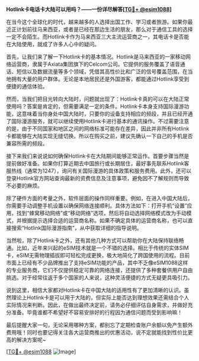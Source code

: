 **Hotlink卡电话卡大陆可以用吗？——一份详尽解答[[TG💪+ @esim1088](https://t.me/s/esim1088)]**

在当今这个全球化的时代，越来越多的人选择出国工作、学习或者旅游。如果你最近正计划前往马来西亚，或者是已经在那边生活的朋友，那么对于通信工具的选择一定不会陌生。而Hotlink卡作为马来西亚三大主流运营商之一，其电话卡是否能在大陆使用，就成了许多人心中的疑问。

首先，让我们来了解一下Hotlink卡的基本情况。Hotlink是马来西亚的一家移动网络运营商，隶属于Axiata集团旗下的Celcom公司。它提供的服务覆盖了语音通话、短信以及数据流量等多个领域，凭借其高性价比和广泛的信号覆盖范围，在当地拥有大量的用户群体。无论是本地居民还是外国游客，都能通过Hotlink享受到便捷的通信体验。

然而，当我们把目光转向大陆时，问题就出现了：Hotlink卡真的可以在大陆正常使用吗？答案是肯定的，但需要满足一定的条件。Hotlink卡本身支持国际漫游功能，这意味着当你身处中国大陆时，只要你的设备支持相应的频段，并且已经开通了国际漫游服务，就可以继续使用Hotlink卡进行基本的通讯操作。不过需要注意的是，由于不同国家和地区之间的网络标准可能存在差异，因此并非所有Hotlink卡都能够在大陆实现无缝切换。所以在购买之前，建议先确认一下自己的手机是否兼容所需的频段。

接下来我们来说说如何确保Hotlink卡在大陆期间能够正常运作。首要步骤当然是提前做好准备。如果你打算近期去中国旅行或长期居住，最好事先联系Hotlink客服热线（通常为1247），询问有关国际漫游的具体政策和服务费用。此外，还可以登录Hotlink官方网站查询最新的资费信息及注意事项，避免因不了解规则而导致不必要的麻烦。

除了硬件方面的考量之外，软件层面的操作同样重要。例如，在进入中国大陆后，你需要手动调整手机设置以确保网络连接顺利。具体方法如下：打开手机“设置”应用，找到“蜂窝移动网络”或“移动网络”选项，然后将自动选择网络模式改为手动模式，并根据提示选择合适的运营商名称。如果不确定具体的运营商名称，也可以直接搜索“Hotlink国际漫游指南”，从中获取详细的指导说明。

当然啦，除了Hotlink卡之外，还有其他几种方式可以帮助你在大陆保持联络畅通。比如，近年来兴起的eSIM技术就是一个不错的选择。相比于传统的实体SIM卡，eSIM无需物理插拔即可轻松完成更换，极大地简化了跨国使用的流程。目前市面上已经有不少品牌推出了支持eSIM功能的产品，其中不乏像eSIM1088这样的专业服务商，它们不仅提供稳定可靠的网络连接，还提供了多种套餐供用户自由挑选。对于经常往返于多个国家的人来说，这种灵活便捷的方式无疑更具吸引力。

说到这里，相信大家都对Hotlink卡在中国大陆的适用性有了更加清晰的认识。虽然理论上Hotlink卡是可以用于大陆的，但实际上能否达到理想效果还需结合个人实际情况来判断。因此，在做出最终决定前，请务必仔细评估自身需求，并做好充分准备。毕竟谁都不希望好不容易安排好的行程因为通信问题而受到影响嘛！

最后提醒大家一句，无论采用哪种方案，都别忘了定期检查账户余额以免产生额外费用哦！同时也要记得关注各大运营商推出的优惠活动，说不定就能找到性价比更高的解决方案呢~

[[TG💪+ @esim1088](https://t.me/s/esim1088) ![Image](https://i.postimg.cc/4NQfJmqS/Snipaste-2025-05-13-00-14-12.png)]